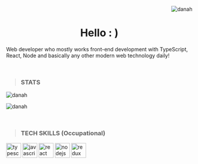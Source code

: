 <p align="right"> <img src="https://komarev.com/ghpvc?username=sweetmilkys" alt="danah" /></p>
<h1 align="center">Hello : )</h1>

Web developer who mostly works front-end development with TypeScript, React, Node and basically any other modern web technology daily!

<br />

> ### STATS
<p>
	<img align="center" src="https://github-readme-stats.vercel.app/api/top-langs?username=sweetmilkys&layout=compact&hide=html&theme=dracula" alt="danah" />
</p>
<p>
	<img align="center" src="https://github-readme-stats.vercel.app/api?username=sweetmilkys&show_icons=true&count_private=true&theme=dracula" alt="danah" />
</p>

<br />

> ### TECH SKILLS (Occupational)
<p align="left">
<img src="https://devicon.dev/devicon.git/icons/typescript/typescript-original.svg" alt="typescript" width="40" height="40"/>
<img src="https://devicon.dev/devicon.git/icons/javascript/javascript-original.svg" alt="javascript" width="40" height="40"/>
<img src="https://devicon.dev/devicon.git/icons/react/react-original.svg" alt="react" width="40" height="40"/>
<img src="https://devicon.dev/devicon.git/icons/nodejs/nodejs-original.svg" alt="nodejs" width="40" height="40"/>
<img src="https://devicon.dev/devicon.git/icons/redux/redux-original.svg" alt="redux" width="40" height="40"/>
</p>
